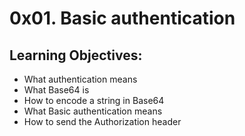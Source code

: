 # 0x01. Basic authentication
## Learning Objectives:
* What authentication means
* What Base64 is
* How to encode a string in Base64
* What Basic authentication means
* How to send the Authorization header

